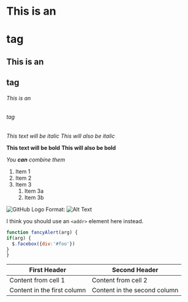 # This is an <h1> tag
## This is an <h2> tag
###### This is an <h6> tag
  
  *This text will be italic*
_This will also be italic_

**This text will be bold**
__This will also be bold__

_You **can** combine them_
  
  1. Item 1
1. Item 2
1. Item 3
   1. Item 3a
   1. Item 3b
  
  ![GitHub Logo](/images/logo.png)
Format: ![Alt Text](url)
  
  I think you should use an
`<addr>` element here instead.
  
  ```javascript
function fancyAlert(arg) {
  if(arg) {
    $.facebox({div:'#foo'})
  }
}
```
  
  First Header | Second Header
------------ | -------------
Content from cell 1 | Content from cell 2
Content in the first column | Content in the second column
